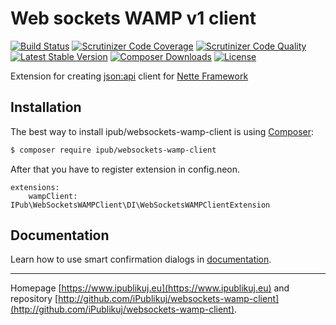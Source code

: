 # Web sockets WAMP v1 client

[![Build Status](https://img.shields.io/travis/iPublikuj/websockets-wamp-client.svg?style=flat-square)](https://travis-ci.org/iPublikuj/websockets-wamp-client)
[![Scrutinizer Code Coverage](https://img.shields.io/scrutinizer/coverage/g/iPublikuj/websockets-wamp-client.svg?style=flat-square)](https://scrutinizer-ci.com/g/iPublikuj/websockets-wamp-client/?branch=master)
[![Scrutinizer Code Quality](https://img.shields.io/scrutinizer/g/iPublikuj/websockets-wamp-client.svg?style=flat-square)](https://scrutinizer-ci.com/g/iPublikuj/websockets-wamp-client/?branch=master)
[![Latest Stable Version](https://img.shields.io/packagist/v/ipub/websockets-wamp-client.svg?style=flat-square)](https://packagist.org/packages/ipub/websockets-wamp-client)
[![Composer Downloads](https://img.shields.io/packagist/dt/ipub/websockets-wamp-client.svg?style=flat-square)](https://packagist.org/packages/ipub/websockets-wamp-client)
[![License](https://img.shields.io/packagist/l/ipub/websockets-wamp-client.svg?style=flat-square)](https://packagist.org/packages/ipub/websockets-wamp-client)

Extension for creating [json:api](http://jsonapi.org) client for [Nette Framework](http://nette.org/)

## Installation

The best way to install ipub/websockets-wamp-client is using  [Composer](http://getcomposer.org/):

```sh
$ composer require ipub/websockets-wamp-client
```

After that you have to register extension in config.neon.

```neon
extensions:
	wampClient: IPub\WebSocketsWAMPClient\DI\WebSocketsWAMPClientExtension
```

## Documentation

Learn how to use smart confirmation dialogs in [documentation](https://github.com/iPublikuj/websockets-wamp-client/blob/master/docs/en/index.md).

***
Homepage [https://www.ipublikuj.eu](https://www.ipublikuj.eu) and repository [http://github.com/iPublikuj/websockets-wamp-client](http://github.com/iPublikuj/websockets-wamp-client).
